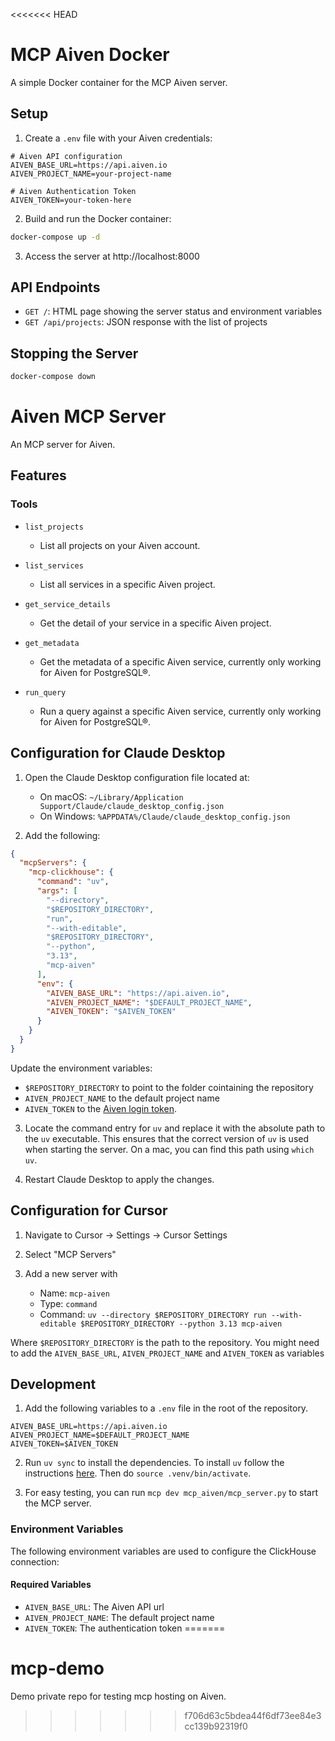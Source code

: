 <<<<<<< HEAD
# MCP Aiven Docker

A simple Docker container for the MCP Aiven server.

## Setup

1. Create a `.env` file with your Aiven credentials:

```
# Aiven API configuration
AIVEN_BASE_URL=https://api.aiven.io
AIVEN_PROJECT_NAME=your-project-name

# Aiven Authentication Token
AIVEN_TOKEN=your-token-here
```

2. Build and run the Docker container:

```bash
docker-compose up -d
```

3. Access the server at http://localhost:8000

## API Endpoints

- `GET /`: HTML page showing the server status and environment variables
- `GET /api/projects`: JSON response with the list of projects

## Stopping the Server

```bash
docker-compose down
```

# Aiven MCP Server

An MCP server for Aiven.

## Features

### Tools

* `list_projects`
  - List all projects on your Aiven account.

* `list_services`
  - List all services in a specific Aiven project.

* `get_service_details`
  - Get the detail of your service in a specific Aiven project.

* `get_metadata`
  - Get the metadata of a specific Aiven service, currently only working for Aiven for PostgreSQL®.

* `run_query`
  - Run a query against a specific Aiven service, currently only working for Aiven for PostgreSQL®.

## Configuration for Claude Desktop

1. Open the Claude Desktop configuration file located at:
   - On macOS: `~/Library/Application Support/Claude/claude_desktop_config.json`
   - On Windows: `%APPDATA%/Claude/claude_desktop_config.json`

2. Add the following:

```json
{
  "mcpServers": {
    "mcp-clickhouse": {
      "command": "uv",
      "args": [
        "--directory",
        "$REPOSITORY_DIRECTORY",
        "run",
        "--with-editable",
        "$REPOSITORY_DIRECTORY",
        "--python",
        "3.13",
        "mcp-aiven"
      ],
      "env": {
        "AIVEN_BASE_URL": "https://api.aiven.io",
        "AIVEN_PROJECT_NAME": "$DEFAULT_PROJECT_NAME",
        "AIVEN_TOKEN": "$AIVEN_TOKEN"
      }
    }
  }
}
```

Update the environment variables:
* `$REPOSITORY_DIRECTORY` to point to the folder cointaining the repository
* `AIVEN_PROJECT_NAME` to the default project name
* `AIVEN_TOKEN` to the [Aiven login token](https://aiven.io/docs/platform/howto/create_authentication_token).


3. Locate the command entry for `uv` and replace it with the absolute path to the `uv` executable. This ensures that the correct version of `uv` is used when starting the server. On a mac, you can find this path using `which uv`.

4. Restart Claude Desktop to apply the changes.

## Configuration for Cursor

1. Navigate to Cursor -> Settings -> Cursor Settings

2. Select "MCP Servers"

3. Add a new server with 

    * Name: `mcp-aiven`
    * Type: `command`
    * Command: `uv --directory $REPOSITORY_DIRECTORY run --with-editable $REPOSITORY_DIRECTORY --python 3.13 mcp-aiven`

Where `$REPOSITORY_DIRECTORY` is the path to the repository. You might need to add the `AIVEN_BASE_URL`, `AIVEN_PROJECT_NAME` and `AIVEN_TOKEN` as variables

## Development

1. Add the following variables to a `.env` file in the root of the repository.

```
AIVEN_BASE_URL=https://api.aiven.io
AIVEN_PROJECT_NAME=$DEFAULT_PROJECT_NAME
AIVEN_TOKEN=$AIVEN_TOKEN
```

2. Run `uv sync` to install the dependencies. To install `uv` follow the instructions [here](https://docs.astral.sh/uv/). Then do `source .venv/bin/activate`.

3. For easy testing, you can run `mcp dev mcp_aiven/mcp_server.py` to start the MCP server.

### Environment Variables

The following environment variables are used to configure the ClickHouse connection:

#### Required Variables
* `AIVEN_BASE_URL`: The Aiven API url
* `AIVEN_PROJECT_NAME`: The default project name
* `AIVEN_TOKEN`: The authentication token
=======
# mcp-demo
Demo private repo for testing mcp hosting on Aiven. 
>>>>>>> f706d63c5bdea44f6df73ee84e3cc139b92319f0
